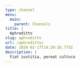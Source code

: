 ```yaml
---
type: channel
menu:
  main:
    parent: Channels
title: |
  Aphreditto
slug: aphreditto
url: /aphreditto/
date: 2020-02-17T14:20:16.775Z
description: |
  Fiat iustitia, pereat cultura
---
```

